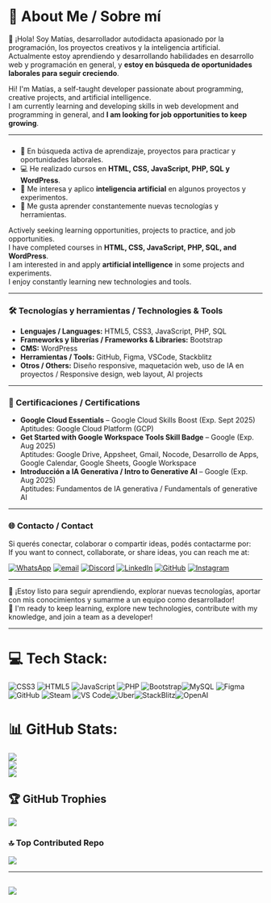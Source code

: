 # 💫 About Me / Sobre mí

👋 ¡Hola! Soy Matías, desarrollador autodidacta apasionado por la programación, los proyectos creativos y la inteligencia artificial.  
Actualmente estoy aprendiendo y desarrollando habilidades en desarrollo web y programación en general, y **estoy en búsqueda de oportunidades laborales para seguir creciendo**.

Hi! I'm Matías, a self-taught developer passionate about programming, creative projects, and artificial intelligence.  
I am currently learning and developing skills in web development and programming in general, and **I am looking for job opportunities to keep growing**.

---

### 

- 🎯 En búsqueda activa de aprendizaje, proyectos para practicar y oportunidades laborales.  
- 💻 He realizado cursos en **HTML, CSS, JavaScript, PHP, SQL y WordPress**.  
- 🤖 Me interesa y aplico **inteligencia artificial** en algunos proyectos y experimentos.  
- 🧠 Me gusta aprender constantemente nuevas tecnologías y herramientas.

Actively seeking learning opportunities, projects to practice, and job opportunities.  
I have completed courses in **HTML, CSS, JavaScript, PHP, SQL, and WordPress**.  
I am interested in and apply **artificial intelligence** in some projects and experiments.  
I enjoy constantly learning new technologies and tools.

---

### 🛠️ Tecnologías y herramientas / Technologies & Tools

- **Lenguajes / Languages:** HTML5, CSS3, JavaScript, PHP, SQL  
- **Frameworks y librerías / Frameworks & Libraries:** Bootstrap  
- **CMS:** WordPress  
- **Herramientas / Tools:** GitHub, Figma, VSCode, Stackblitz  
- **Otros / Others:** Diseño responsive, maquetación web, uso de IA en proyectos / Responsive design, web layout, AI projects

---

### 📜 Certificaciones / Certifications

- **Google Cloud Essentials** – Google Cloud Skills Boost (Exp. Sept 2025)  
  Aptitudes: Google Cloud Platform (GCP)  
- **Get Started with Google Workspace Tools Skill Badge** – Google (Exp. Aug 2025)  
  Aptitudes: Google Drive, Appsheet, Gmail, Nocode, Desarrollo de Apps, Google Calendar, Google Sheets, Google Workspace  
- **Introducción a IA Generativa / Intro to Generative AI** – Google (Exp. Aug 2025)  
  Aptitudes: Fundamentos de IA generativa / Fundamentals of generative AI

---

### 🌐 Contacto / Contact

Si querés conectar, colaborar o compartir ideas, podés contactarme por:  
If you want to connect, collaborate, or share ideas, you can reach me at:  

[![WhatsApp](https://img.shields.io/badge/WhatsApp-Contact-%2325D366?logo=whatsapp&logoColor=white)](https://wa.me/5491123456789)
[![email](https://img.shields.io/badge/Email-D14836?logo=gmail&logoColor=white)](mailto:matias.ferro19@gmail.com) 
[![Discord](https://img.shields.io/badge/Discord-%237289DA.svg?logo=discord&logoColor=white)](https://discord.gg/@matiasf19)
[![LinkedIn](https://img.shields.io/badge/LinkedIn-%230077B5.svg?logo=linkedin&logoColor=white)](https://linkedin.com/in/https://www.linkedin.com/in/matias-ferro-0a8b672a4/)
[![GitHub](https://img.shields.io/badge/GitHub-Profile-%2312100E?logo=github&logoColor=white)](https://github.com/Matiasferro19)
[![Instagram](https://img.shields.io/badge/Instagram-%23E4405F.svg?logo=Instagram&logoColor=white)](https://instagram.com/https://www.instagram.com/matiben__/)

---

💼 ¡Estoy listo para seguir aprendiendo, explorar nuevas tecnologías, aportar con mis conocimientos y sumarme a un equipo como desarrollador!  
💼 I'm ready to keep learning, explore new technologies, contribute with my knowledge, and join a team as a developer!

---

# 💻 Tech Stack:
![CSS3](https://img.shields.io/badge/css3-%231572B6.svg?style=for-the-badge&logo=css3&logoColor=white) ![HTML5](https://img.shields.io/badge/html5-%23E34F26.svg?style=for-the-badge&logo=html5&logoColor=white) ![JavaScript](https://img.shields.io/badge/javascript-%23323330.svg?style=for-the-badge&logo=javascript&logoColor=%23F7DF1E) ![PHP](https://img.shields.io/badge/php-%23777BB4.svg?style=for-the-badge&logo=php&logoColor=white) ![Bootstrap](https://img.shields.io/badge/bootstrap-%238511FA.svg?style=for-the-badge&logo=bootstrap&logoColor=white)![MySQL](https://img.shields.io/badge/mysql-4479A1.svg?style=for-the-badge&logo=mysql&logoColor=white) ![Figma](https://img.shields.io/badge/figma-%23F24E1E.svg?style=for-the-badge&logo=figma&logoColor=white) ![GitHub](https://img.shields.io/badge/github-%23121011.svg?style=for-the-badge&logo=github&logoColor=white) ![Steam](https://img.shields.io/badge/steam-%23000000.svg?style=for-the-badge&logo=steam&logoColor=white) ![VS Code](https://img.shields.io/badge/VS%20Code-007ACC?style=for-the-badge&logo=visual-studio-code&logoColor=white)![Uber](https://img.shields.io/badge/Uber-%23000000.svg?style=for-the-badge&logo=Uber&logoColor=white)![StackBlitz](https://img.shields.io/badge/StackBlitz-0178D4?style=for-the-badge&logo=stackblitz&logoColor=white)![OpenAI](https://img.shields.io/badge/OpenAI-412991?style=for-the-badge&logo=openai&logoColor=white)





# 📊 GitHub Stats:
![](https://github-readme-stats.vercel.app/api?username=Matiasferro19&theme=github_dark_dimmed&hide_border=false&include_all_commits=true&count_private=true)<br/>
![](https://nirzak-streak-stats.vercel.app/?user=Matiasferro19&theme=github_dark_dimmed&hide_border=false)<br/>
![](https://github-readme-stats.vercel.app/api/top-langs/?username=Matiasferro19&theme=github_dark_dimmed&hide_border=false&include_all_commits=true&count_private=true&layout=compact)

## 🏆 GitHub Trophies
![](https://github-profile-trophy.vercel.app/?username=Matiasferro19&theme=nord&no-frame=false&no-bg=true&margin-w=4)

### 🔝 Top Contributed Repo
![](https://github-contributor-stats.vercel.app/api?username=Matiasferro19&limit=5&theme=dark&combine_all_yearly_contributions=true)

---
[![](https://visitcount.itsvg.in/api?id=Matiasferro19&icon=0&color=0)](https://visitcount.itsvg.in)
--------------------------------------------------------------------------------------------------------------------------------------------------------------------------------------




<!-- Proudly created with GPRM ( https://gprm.itsvg.in ) -->
